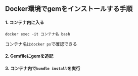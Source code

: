## Docker環境でgemをインストールする手順
#### 1. コンテナ内に入る
```
docker exec -it コンテナ名 bash
```
コンテナ名は```docker ps```で確認できる

#### 2. Gemfileにgemを追記
#### 3. コンテナ内で```bundle install```を実行
